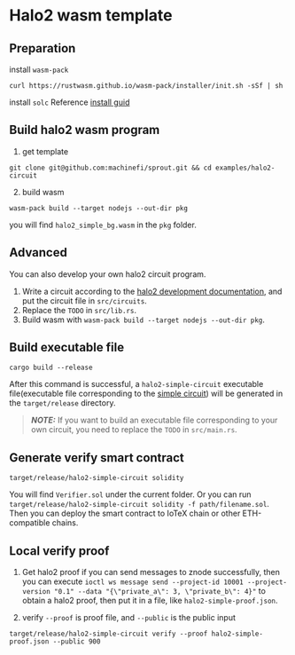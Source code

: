 Halo2 wasm template
==================

## Preparation
install `wasm-pack`
``` shell
curl https://rustwasm.github.io/wasm-pack/installer/init.sh -sSf | sh
```

install `solc`
Reference [install guid](https://docs.soliditylang.org/en/v0.8.9/installing-solidity.html)

## Build halo2 wasm program
1. get template 

``` shell
git clone git@github.com:machinefi/sprout.git && cd examples/halo2-circuit
```

2. build wasm

``` shell
wasm-pack build --target nodejs --out-dir pkg
```

you will find `halo2_simple_bg.wasm` in the `pkg` folder.

## Advanced
You can also develop your own halo2 circuit program.

1. Write a circuit according to the [halo2 development documentation](https://zcash.github.io/halo2/user/simple-example.html), and put the circuit file in `src/circuits`.
2. Replace the `TODO` in `src/lib.rs`.
3. Build wasm with `wasm-pack build --target nodejs --out-dir pkg`.

## Build executable file

``` shell
cargo build --release
```

After this command is successful, a `halo2-simple-circuit` executable file(executable file corresponding to the [simple circuit](./src/circuits/simple.rs)) will be generated in the `target/release` directory.

> **_NOTE:_**
> If you want to build an executable file corresponding to your own circuit, you need to replace the `TODO` in `src/main.rs`.

## Generate verify smart contract

``` shell
target/release/halo2-simple-circuit solidity
```
You will find `Verifier.sol` under the current folder. Or you can run `target/release/halo2-simple-circuit solidity -f path/filename.sol`.
Then you can deploy the smart contract to IoTeX chain or other ETH-compatible chains.

## Local verify proof
1. Get halo2 proof 
if you can send messages to znode successfully, then you can execute `ioctl ws message send --project-id 10001 --project-version "0.1" --data "{\"private_a\": 3, \"private_b\": 4}"` to obtain a halo2 proof, then put it in a file, like `halo2-simple-proof.json`.

2. verify
`--proof` is proof file, and `--public` is the public input

``` shell
target/release/halo2-simple-circuit verify --proof halo2-simple-proof.json --public 900
```
